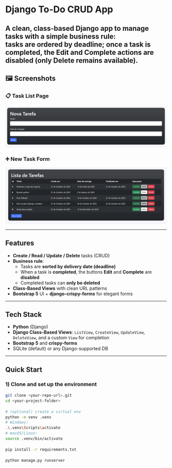 # Django To-Do CRUD App

A clean, class-based Django app to manage tasks with a simple business rule:  
**tasks are ordered by deadline; once a task is completed, the Edit and Complete actions are disabled (only Delete remains available).**
---

## 🖼️ Screenshots

### 📋 Task List Page
![Task List](img/adicionar_tarefa.png)

### ➕ New Task Form
![New Task](img/lista_de_tarefas.png)

---

## Features

- **Create / Read / Update / Delete** tasks (CRUD)
- **Business rule**:
  - Tasks are **sorted by delivery date (deadline)**
  - When a task is **completed**, the buttons **Edit** and **Complete** are **disabled**
  - Completed tasks can **only be deleted**
- **Class-Based Views** with clean URL patterns
- **Bootstrap 5** UI + **django-crispy-forms** for elegant forms

---

## Tech Stack

- **Python** (Django)
- **Django Class-Based Views**: `ListView`, `CreateView`, `UpdateView`, `DeleteView`, and a custom `View` for completion
- **Bootstrap 5** and **crispy-forms**
- SQLite (default) or any Django-supported DB

---

## Quick Start

### 1) Clone and set up the environment
```bash
git clone <your-repo-url>.git
cd <your-project-folder>

# (optional) create a virtual env
python -m venv .venv
# Windows:
.\.venv\Scripts\activate
# macOS/Linux:
source .venv/bin/activate

pip install -r requirements.txt

python manage.py runserver

